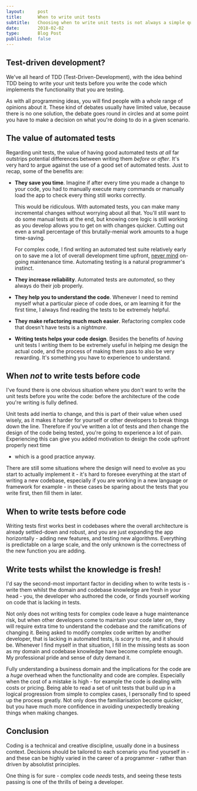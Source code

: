 ```yaml
---
layout:     post
title:      When to write unit tests
subtitle:   Choosing when to write unit tests is not always a simple question
date:       2018-02-02
type:       Blog Post
published:  false
---
```



## Test-driven development?
We've all heard of TDD (Test-Driven-Development), with the idea behind TDD being to write your unit tests before you
write the code which implements the functionality that you are testing.

As with all programming ideas, you will find
people with a whole range of opinions about it. These kind of debates usually have limited value, because there is no one
solution, the debate goes round in
circles and at some point
you have to make a decision on what you're doing to do in a given scenario.

## The value of automated tests
Regarding unit tests, the value of having
good automated tests *at all* far outstrips potential differences between writing them *before* or *after*.
It's very hard to argue against the use of a good set of automated tests. Just to recap, some
of the benefits are:

* **They save you time**. Imagine if after every time you made a change to your code, you had to manually execute many
commands or manually load the app to check every thing still works correctly.

    This would be ridiculous. With automated tests, you can
make many incremental changes without worrying about all that. You'll still want to do some manual tests at the end, but
knowing core logic is still working as you develop allows you to get on with changes quicker. Cutting out even a small percentage
of this brutally-menial work amounts to a huge time-saving.

    For complex code, I find writing an automated test suite relatively early on
to save me a lot of overall development time upfront, [never mind](https://english.stackexchange.com/questions/12752/what-is-the-difference-between-nevermind-and-never-mind)
on-going maintenance time. Automating testing is a natural programmer's instinct.
* **They increase reliability**. Automated tests are *automated*, so they always do their job properly.
* **They help you to understand the code**. Whenever I need to remind myself what a particular piece of code does, or am
learning it for the first time, I always find reading the tests to be extremely helpful.
* **They make refactoring much much easier**. Refactoring complex code that doesn't have tests is a *nightmare*.
* **Writing tests helps your code design**. Besides the benefits of *having* unit tests I *writing* them to be extremely
useful in helping me design the actual code, and the process of making them pass to also be very rewarding. It's
something you have to experience to understand.

## When *not* to write tests before code
I've found there is one obvious situation where you don't want to write the unit tests before you write the code:
before the architecture of the code you're writing is fully defined.

Unit tests add inertia to change, and this
is part of their value when used wisely, as it makes it harder for yourself or other developers to break things down
the line. Therefore if you've written a lot of tests and *then* change the design of the code being tested, you're going
to experience a lot of pain. Experiencing this can give you added motivation to design the code upfront properly next time
- which is a good practice anyway.

There are still some situations where the design will need to evolve as you start to
actually implement it - it's hard to foresee everything at the start of writing a new codebase, especially if you are
working in a new language or framework for example - in these cases be sparing about the tests that you write first,
then fill them in later.

## When to write tests before code
Writing tests first works best in codebases where the overall architecture is already settled-down and robust, and you are
just expanding the app horizontally - adding new features, and testing new algorithms. Everything is predictable on a
large scale, and the only unknown is the correctness of the new function you are adding.

## Write tests whilst the knowledge is fresh!
I'd say the second-most important factor in deciding when to write tests is - write them whilst the domain and codebase
knowledge are fresh in your head - you, the developer who authored the code, or finds yourself working on code that is
lacking in tests.

Not only does not writing tests for complex code leave a huge maintenance risk, but when other
developers come to maintain your code later on, they will require extra time to understand the codebase and the
ramifications of changing it. Being asked to modify complex code written by another developer, that is lacking in automated
tests, is *scary* to me, and it should be. Whenever I find myself in that situation, I fill in the missing tests as soon as my
domain and codebase knowledge have become complete enough. My professional pride and sense of duty demand it.

Fully understanding a business domain and the implications for the code are a *huge* overhead when the functionality and
code are complex. Especially when the cost of a mistake is high - for example the code is dealing with costs or pricing.
Being able to read a set of unit tests that build up in a logical progression from simple to complex cases, I personally
find to speed up the process greatly. Not only does the familiarisation become quicker, but you have much more
confidence in avoiding unexpectedly breaking things when making changes.

## Conclusion
Coding is a technical and creative discipline, usually done in a business context. Decisions should be tailored
to each scenario you find yourself in - and these can be highly varied in the career of a programmer - rather than driven
by absolutist principles.

One thing is for sure - complex code *needs* tests, and seeing these tests passing is one of the thrills
of being a developer.
